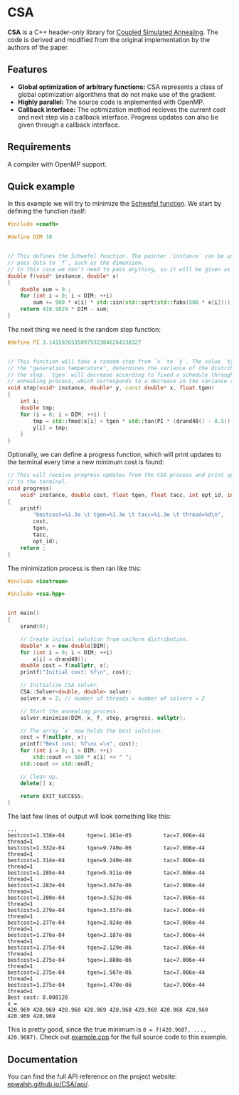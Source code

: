 # CSA

**CSA** is a C++ header-only library for
[Coupled Simulated Annealing](ftp://ftp.esat.kuleuven.be/sista/sdesouza/papers/CSA2009accepted.pdf).
The code is derived and modified from the original implementation by the authors of the paper.

## Features

- **Global optimization of arbitrary functions:** CSA represents a class of global optimization
algorithms that do not make use of the gradient.
- **Highly parallel:** The source code is implemented with OpenMP.
- **Callback interface:** The optimization method recieves the current cost
and next step via a callback interface. Progress updates can also be given
through a callback interface.

## Requirements

A compiler with OpenMP support.

## Quick example

In this example we will try to minimize the
[Schwefel function](https://www.sfu.ca/~ssurjano/schwef.html).
We start by defining the function itself:

```.cpp
#include <cmath>

#define DIM 10


// This defines the Schwefel function. The pointer `instance` can be used to
// pass data to `f`, such as the dimension.
// In this case we don't need to pass anything, so it will be given as NULL.
double f(void* instance, double* x)
{
    double sum = 0.;
    for (int i = 0; i < DIM; ++i)
        sum += 500 * x[i] * std::sin(std::sqrt(std::fabs(500 * x[i])));
    return 418.9829 * DIM - sum;
}
```

The next thing we need is the random step function:

```.cpp
#define PI 3.14159265358979323846264338327


// This function will take a random step from `x` to `y`. The value `tgen`,
// the "generation temperature", determines the variance of the distribution of
// the step. `tgen` will decrease according to fixed a schedule throughout the
// annealing process, which corresponds to a decrease in the variance of steps.
void step(void* instance, double* y, const double* x, float tgen)
{
    int i;
    double tmp;
    for (i = 0; i < DIM; ++i) {
        tmp = std::fmod(x[i] + tgen * std::tan(PI * (drand48() - 0.5)), 1.);
        y[i] = tmp;
    }
}
```

Optionally, we can define a progress function, which will print updates
to the terminal every time a new minimum cost is found:

```.cpp
// This will receive progress updates from the CSA process and print updates
// to the terminal.
void progress(
    void* instance, double cost, float tgen, float tacc, int opt_id, int iter)
{
    printf(
        "bestcost=%1.3e \t tgen=%1.3e \t tacc=%1.3e \t thread=%d\n",
        cost,
        tgen,
        tacc,
        opt_id);
    return ;
}
```

The minimization process is then ran like this:

```.cpp
#include <iostream>

#include <csa.hpp>


int main()
{
    srand(0);

    // Create initial solution from uniform distribution.
    double* x = new double[DIM];
    for (int i = 0; i < DIM; ++i)
        x[i] = drand48();
    double cost = f(nullptr, x);
    printf("Initial cost: %f\n", cost);

    // Initialize CSA solver.
    CSA::Solver<double, double> solver;
    solver.m = 2; // number of threads = number of solvers = 2

    // Start the annealing process.
    solver.minimize(DIM, x, f, step, progress, nullptr);

    // The array `x` now holds the best solution.
    cost = f(nullptr, x);
    printf("Best cost: %f\nx =\n", cost);
    for (int i = 0; i < DIM; ++i)
        std::cout << 500 * x[i] << " ";
    std::cout << std::endl;

    // Clean up.
    delete[] x;

    return EXIT_SUCCESS;
}
```

The last few lines of output will look something like this:

```
...
bestcost=1.338e-04       tgen=1.161e-05          tac=7.006e-44        thread=1
bestcost=1.332e-04       tgen=9.740e-06          tac=7.006e-44        thread=1
bestcost=1.314e-04       tgen=9.240e-06          tac=7.006e-44        thread=1
bestcost=1.285e-04       tgen=5.911e-06          tac=7.006e-44        thread=1
bestcost=1.283e-04       tgen=3.647e-06          tac=7.006e-44        thread=1
bestcost=1.280e-04       tgen=3.523e-06          tac=7.006e-44        thread=1
bestcost=1.279e-04       tgen=3.337e-06          tac=7.006e-44        thread=1
bestcost=1.277e-04       tgen=2.924e-06          tac=7.006e-44        thread=1
bestcost=1.276e-04       tgen=2.187e-06          tac=7.006e-44        thread=1
bestcost=1.275e-04       tgen=2.129e-06          tac=7.006e-44        thread=1
bestcost=1.275e-04       tgen=1.880e-06          tac=7.006e-44        thread=1
bestcost=1.275e-04       tgen=1.507e-06          tac=7.006e-44        thread=1
bestcost=1.275e-04       tgen=1.470e-06          tac=7.006e-44        thread=1
Best cost: 0.000128
x =
420.969 420.969 420.968 420.969 420.968 420.969 420.968 420.969 420.969 420.969
```

This is pretty good, since the true minimum is `0 = f(420.9687, ..., 420.9687)`.
Check out [example.cpp](https://github.com/epwalsh/CSA/blob/master/example.cpp)
for the full source code to this example.

## Documentation

You can find the full API reference on the project website:
[epwalsh.github.io/CSA/api/](https://epwalsh.github.io/CSA/api/).
